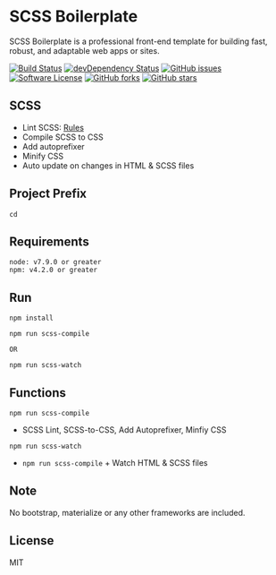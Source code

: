 # SCSS Boilerplate
SCSS Boilerplate is a professional front-end template for building fast, robust, and adaptable web apps or sites.

[![Build Status](https://travis-ci.org/imransilvake/SCSS-Boilerplate.svg?branch=master)](#)
[![devDependency Status](https://david-dm.org/h5bp/html5-boilerplate/dev-status.svg)](#)
[![GitHub issues](https://img.shields.io/github/issues/imransilvake/SCSS-Boilerplate.svg)](https://github.com/imransilvake/SCSS-Boilerplate/issues)
[![Software License](https://img.shields.io/badge/license-MIT-blue.svg)](LICENSE)
[![GitHub forks](https://img.shields.io/github/forks/imransilvake/SCSS-Boilerplate.svg)](https://github.com/imransilvake/SCSS-Boilerplate/network)
[![GitHub stars](https://img.shields.io/github/stars/imransilvake/SCSS-Boilerplate.svg)](https://github.com/imransilvake/SCSS-Boilerplate/stargazers)


## SCSS
  - Lint SCSS: [Rules](https://stylelint.io/user-guide/rules/)
  - Compile SCSS to CSS
  - Add autoprefixer
  - Minify CSS
  - Auto update on changes in HTML & SCSS files

## Project Prefix
`cd`

## Requirements
```
node: v7.9.0 or greater
npm: v4.2.0 or greater
```

## Run
```
npm install
```
```
npm run scss-compile

OR

npm run scss-watch
```

## Functions

`npm run scss-compile`
  - SCSS Lint, SCSS-to-CSS, Add Autoprefixer, Minfiy CSS

`npm run scss-watch`
  - `npm run scss-compile` + Watch HTML & SCSS files

## Note
No bootstrap, materialize or any other frameworks are included.

## License
MIT
